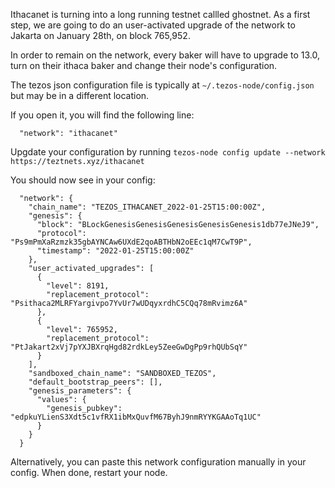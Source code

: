 Ithacanet is turning into a long running testnet callled ghostnet. As a first step, we are going to do an user-activated upgrade of the network to Jakarta on January 28th, on block 765,952.

In order to remain on the network, every baker will have to upgrade to 13.0, turn on their ithaca baker and change their node's configuration.

The tezos json configuration file is typically at `~/.tezos-node/config.json` but may be in a different location.

If you open it, you will find the following line:

```
  "network": "ithacanet"
```

Upgdate your configuration by running `tezos-node config update --network https://teztnets.xyz/ithacanet`

You should now see in your config:

```
  "network": {
    "chain_name": "TEZOS_ITHACANET_2022-01-25T15:00:00Z",
    "genesis": {
      "block": "BLockGenesisGenesisGenesisGenesisGenesis1db77eJNeJ9",
      "protocol": "Ps9mPmXaRzmzk35gbAYNCAw6UXdE2qoABTHbN2oEEc1qM7CwT9P",
      "timestamp": "2022-01-25T15:00:00Z"
    },
    "user_activated_upgrades": [
      {
        "level": 8191,
        "replacement_protocol": "Psithaca2MLRFYargivpo7YvUr7wUDqyxrdhC5CQq78mRvimz6A"
      },
      {
        "level": 765952,
        "replacement_protocol": "PtJakart2xVj7pYXJBXrqHgd82rdkLey5ZeeGwDgPp9rhQUbSqY"
      }
    ],
    "sandboxed_chain_name": "SANDBOXED_TEZOS",
    "default_bootstrap_peers": [],
    "genesis_parameters": {
      "values": {
        "genesis_pubkey": "edpkuYLienS3Xdt5c1vfRX1ibMxQuvfM67ByhJ9nmRYYKGAAoTq1UC"
      }
    }
  }
```

Alternatively, you can paste this network configuration manually in your config. When done, restart your node.
